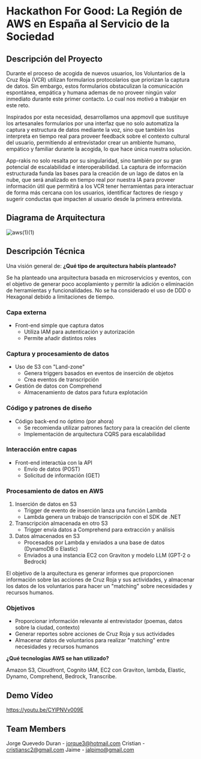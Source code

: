 # Hackathon For Good: La Región de AWS en España al Servicio de la Sociedad

## Descripción del Proyecto
Durante el proceso de acogida de nuevos usuarios, los Voluntarios de la Cruz Roja (VCR) utilizan formularios protocolarios que priorizan la captura de datos. Sin embargo, estos formularios obstaculizan la comunicación espontánea, empática y humana ademas de no proveer ningún valor inmediato durante este primer contacto. Lo cual nos motivó a trabajar en este reto.

Inspirados por esta necesidad, desarrollamos una appmovil que sustituye los artesanales formularios por una interfaz que no solo automatiza la captura y estructura de datos mediante la voz, sino que también los interpreta en tiempo real para proveer feedback sobre el contexto cultural del usuario, permitiendo al entrevistador crear un ambiente humano, empático y familiar durante la acogida, lo que hace única nuestra solución.

App-rakis no solo resalta por su singularidad, sino también por su gran potencial de escalabilidad e interoperabilidad. La captura de información estructurada funda las bases para la creación de un lago de datos en la nube, que será analizado en tiempo real por nuestra IA para proveer información útil que permitirá a los VCR tener herramientas para interactuar de forma más cercana con los usuarios, identificar factores de riesgo y sugerir conductas que impacten al usuario desde la primera entrevista.






## Diagrama de Arquitectura

![aws(1)(1)](https://github.com/GmausDev/hack4good/assets/50465630/ede837f9-5038-45d2-999e-7e3195e80367)

## Descripción Técnica

Una visión general de:
**¿Qué tipo de arquitectura habéis planteado?** 

Se ha planteado una arquitectura basada en microservicios y eventos, con el objetivo de generar poco acoplamiento y permitir la adición o eliminación de herramientas y funcionalidades. 
No se ha considerado el uso de DDD o Hexagonal debido a limitaciones de tiempo.

### Capa externa

- Front-end simple que captura datos
  - Utiliza IAM para autenticación y autorización
  - Permite añadir distintos roles

### Captura y procesamiento de datos

- Uso de S3 con "Land-zone"
  - Genera triggers basados en eventos de inserción de objetos
  - Crea eventos de transcripción
- Gestión de datos con Comprehend
  - Almacenamiento de datos para futura explotación

### Código y patrones de diseño

- Código back-end no óptimo (por ahora)
  - Se recomienda utilizar patrones factory para la creación del cliente
  - Implementación de arquitectura CQRS para escalabilidad

### Interacción entre capas

- Front-end interactúa con la API
  - Envío de datos (POST)
  - Solicitud de información (GET)

### Procesamiento de datos en AWS

1. Inserción de datos en S3
   - Trigger de evento de inserción lanza una función Lambda
   - Lambda genera un trabajo de transcripción con el SDK de .NET
2. Transcripción almacenada en otro S3
   - Trigger envía datos a Comprehend para extracción y análisis
3. Datos almacenados en S3
   - Procesados por Lambda y enviados a una base de datos (DynamoDB o Elastic)
   - Enviados a una instancia EC2 con Graviton y modelo LLM (GPT-2 o Bedrock)

El objetivo de la arquitectura es generar informes que proporcionen información sobre las acciones de Cruz Roja y sus actividades, y almacenar los datos de los voluntarios para hacer un "matching" sobre necesidades y recursos humanos.

### Objetivos

- Proporcionar información relevante al entrevistador (poemas, datos sobre la ciudad, contexto)
- Generar reportes sobre acciones de Cruz Roja y sus actividades
- Almacenar datos de voluntarios para realizar "matching" entre necesidades y recursos humanos


**¿Qué tecnologías AWS se han utilizado?**

Amazon S3, Cloudfront, Cognito IAM, EC2 con Graviton, lambda, Elastic, Dynamo, Comprehend, Bedrock, Transcribe.
## Demo Vídeo

https://youtu.be/CYlPNVv009E




## Team Members
Jorge Quevedo Duran - jorque3@hotmail.com
Cristian - cristiansc2@gmail.com
Jaime - jalpimo@gmail.com

